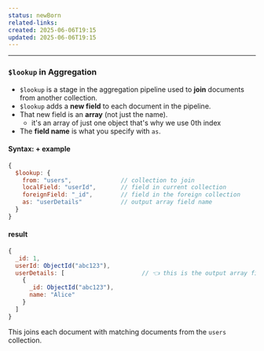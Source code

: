 ```yaml
---
status: newBorn
related-links: 
created: 2025-06-06T19:15
updated: 2025-06-06T19:15
---
```

---

### `$lookup` in Aggregation

- `$lookup` is a stage in the aggregation pipeline used to **join** documents from another collection.
- `$lookup` adds a **new field** to each document in the pipeline.
- That new field is an **array** (not just the name).
	- it's an array of just one object that's why we use 0th index
- The **field name** is what you specify with `as`.

#### Syntax: + example

```js
{
  $lookup: {
    from: "users",              // collection to join
    localField: "userId",       // field in current collection
    foreignField: "_id",        // field in the foreign collection
    as: "userDetails"           // output array field name
  }
}
```

#### result

```js
{
  _id: 1,
  userId: ObjectId("abc123"),
  userDetails: [                      // 👈 this is the output array field
    {
      _id: ObjectId("abc123"),
      name: "Alice"
    }
  ]
}
```

This joins each document with matching documents from the `users` collection.


